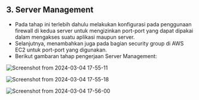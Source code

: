## 3. Server Management


+ Pada tahap ini terlebih dahulu melakukan konfigurasi pada penggunaan firewall di kedua server untuk mengizinkan port-port yang dapat dipakai dalam mengakses suatu aplikasi maupun server.
+ Selanjutnya, menambahkan juga pada bagian security group di AWS EC2 untuk port-port yang digunakan.
+ Berikut gambaran tahap pengerjaan Server Management:

![Screenshot from 2024-03-04 17-55-11](https://github.com/Muna-020/Test-DevOps/assets/74352384/6a8e0416-8ef5-49ed-81d2-28f10328f75c)

![Screenshot from 2024-03-04 17-55-18](https://github.com/Muna-020/Test-DevOps/assets/74352384/a6915ea8-459c-4d96-8c2b-56b8de16d5f7)

![Screenshot from 2024-03-04 17-56-00](https://github.com/Muna-020/Test-DevOps/assets/74352384/abbb843d-a64f-4272-af4b-17dac1968123)
